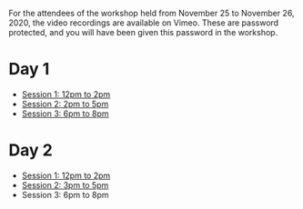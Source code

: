 For the attendees of the workshop held from November 25 to November 26, 2020, the video recordings are available on Vimeo.
These are password protected, and you will have been given this password in the workshop.

# Day 1

* [Session 1: 12pm to 2pm](https://vimeo.com/483576117)
* [Session 2: 2pm to 5pm](https://vimeo.com/483664042)
* [Session 3: 6pm to 8pm](https://vimeo.com/483747232)

# Day 2

* [Session 1: 12pm to 2pm](https://vimeo.com/484071244)
* [Session 2: 3pm to 5pm](https://vimeo.com/484142663)
* Session 3: 6pm to 8pm


